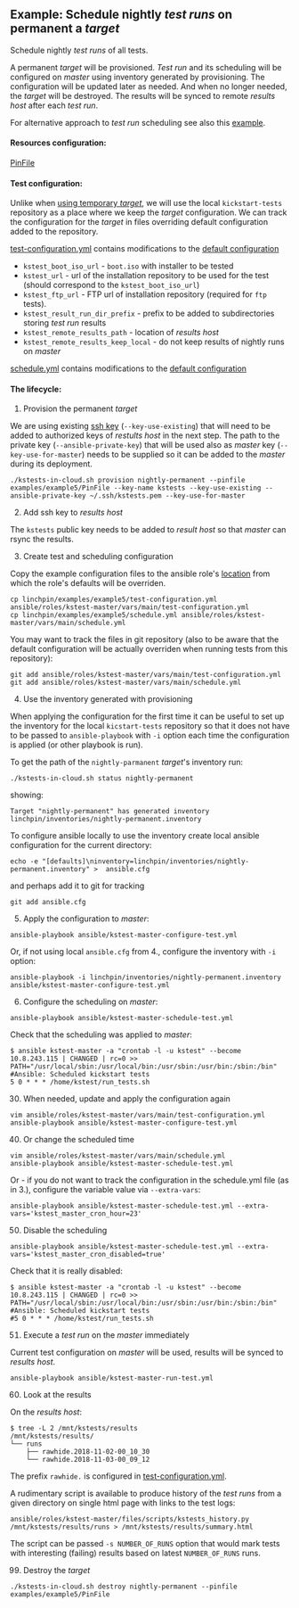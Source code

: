 Example: Schedule nightly *test runs* on permanent a *target*
-------------------------------------------------------------

Schedule nightly *test runs* of all tests.

A permanent *target* will be provisioned. *Test run* and its scheduling will be configured on *master* using inventory generated by provisioning. The configuration will be updated later as needed. And when no longer needed, the *target* will be destroyed. The results will be synced to remote *results host* after each *test run*.

For alternative approach to *test run* scheduling see also this [example](../example4).

#### Resources configuration:

[PinFile](PinFile)

#### Test configuration:

Unlike when [using temporary *target*](../example4), we will use the local `kickstart-tests` repository as a place where we keep the *target* configuration. We can track the configuration for the *target* in files overriding default configuration added to the repository.

[test-configuration.yml](test-configuration.yml) contains modifications to the [default configuration](../../../ansible/roles/kstest-master/defaults/main/test-configuration.yml)

* `kstest_boot_iso_url` - `boot.iso` with installer to be tested
* `kstest_url` - url of the installation repository to be used for the test (should correspond to the `kstest_boot_iso_url`)
* `kstest_ftp_url` - FTP url of installation repository (required for `ftp` tests).
* `kstest_result_run_dir_prefix` - prefix to be added to subdirectories storing *test run* results
* `kstest_remote_results_path` - location of *results host*
* `kstest_remote_results_keep_local` - do not keep results of nightly runs on *master*

[schedule.yml](schedule.yml) contains modifications to the [default configuration](../../../ansible/roles/kstest-master/defaults/main/schedule.yml)


#### The lifecycle:

1) Provision the permanent *target*

We are using existing [ssh key](../../README.md#ssh-keys) (`--key-use-existing`) that will need to be added to authorized keys of *restults host* in the next step. The path to the private key (`--ansible-private-key`) that will be used also as *master* key (`--key-use-for-master`) needs to be supplied so it can be added to the *master* during its deployment.

```
./kstests-in-cloud.sh provision nightly-permanent --pinfile examples/example5/PinFile --key-name kstests --key-use-existing --ansible-private-key ~/.ssh/kstests.pem --key-use-for-master
```

2) Add ssh key to *results host*

The `kstests` public key needs to be added to *result host* so that *master* can rsync the results.

3) Create test and scheduling configuration

Copy the example configuration files to the ansible role's [location](../../../ansible/roles/kstest-master/vars/main) from which the role's defaults will be overriden.


```
cp linchpin/examples/example5/test-configuration.yml ansible/roles/kstest-master/vars/main/test-configuration.yml
cp linchpin/examples/example5/schedule.yml ansible/roles/kstest-master/vars/main/schedule.yml
```

You may want to track the files in git repository (also to be aware that the default configuration will be actually overriden when running tests from this repository):
```
git add ansible/roles/kstest-master/vars/main/test-configuration.yml
git add ansible/roles/kstest-master/vars/main/schedule.yml
```

4) Use the inventory generated with provisioning


When applying the configuration for the first time it can be useful to set up the inventory for the local `kicstart-tests` repository so that it does not have to be passed to `ansible-playbook` with `-i` option each time the configuration is applied (or other playbook is run).

To get the path of the `nightly-parmanent` *target*'s inventory run:

```
./kstests-in-cloud.sh status nightly-permanent
```
showing:
```
Target "nightly-permanent" has generated inventory linchpin/inventories/nightly-permanent.inventory
```
To configure ansible locally to use the inventory create local ansible configuration for the current directory:

```
echo -e "[defaults]\ninventory=linchpin/inventories/nightly-permanent.inventory" >  ansible.cfg
```
and perhaps add it to git for tracking
```
git add ansible.cfg
```

5) Apply the configuration to *master*:

```
ansible-playbook ansible/kstest-master-configure-test.yml
```

Or, if not using local `ansible.cfg` from 4., configure the inventory with `-i` option:
```
ansible-playbook -i linchpin/inventories/nightly-permanent.inventory ansible/kstest-master-configure-test.yml
```

6) Configure the scheduling on *master*:

```
ansible-playbook ansible/kstest-master-schedule-test.yml
```
Check that the scheduling was applied to *master*:
```
$ ansible kstest-master -a "crontab -l -u kstest" --become
10.8.243.115 | CHANGED | rc=0 >>
PATH="/usr/local/sbin:/usr/local/bin:/usr/sbin:/usr/bin:/sbin:/bin"
#Ansible: Scheduled kickstart tests
5 0 * * * /home/kstest/run_tests.sh
```
30) When needed, update and apply the configuration again

```
vim ansible/roles/kstest-master/vars/main/test-configuration.yml
ansible-playbook ansible/kstest-master-configure-test.yml
```

40) Or change the scheduled time

```
vim ansible/roles/kstest-master/vars/main/schedule.yml
ansible-playbook ansible/kstest-master-schedule-test.yml
```

Or - if you do not want to track the configuration in the schedule.yml file (as in 3.), configure the variable value via `--extra-vars`:
```
ansible-playbook ansible/kstest-master-schedule-test.yml --extra-vars='kstest_master_cron_hour=23'
```

50) Disable the scheduling
```
ansible-playbook ansible/kstest-master-schedule-test.yml --extra-vars='kstest_master_cron_disabled=true'
```

Check that it is really disabled:
```
$ ansible kstest-master -a "crontab -l -u kstest" --become
10.8.243.115 | CHANGED | rc=0 >>
PATH="/usr/local/sbin:/usr/local/bin:/usr/sbin:/usr/bin:/sbin:/bin"
#Ansible: Scheduled kickstart tests
#5 0 * * * /home/kstest/run_tests.sh
```

51) Execute a *test run* on the *master* immediately

Current test configuration on *master* will be used, results will be synced to *results host*.
```
ansible-playbook ansible/kstest-master-run-test.yml
```

60) Look at the results

On the *results host*:

```
$ tree -L 2 /mnt/kstests/results
/mnt/kstests/results/
└── runs
    ├── rawhide.2018-11-02-00_10_30
    └── rawhide.2018-11-03-00_09_12
```
The prefix `rawhide.` is configured in [test-configuration.yml](test-configuration.yml).


A rudimentary script is available to produce history of the *test runs* from a given directory on single html page with links to the test logs:

```
ansible/roles/kstest-master/files/scripts/kstests_history.py /mnt/kstests/results/runs > /mnt/kstests/results/summary.html
```

The script can be passed `-s NUMBER_OF_RUNS` option that would mark tests with interesting (failing) results based on latest `NUMBER_OF_RUNS` runs.


99) Destroy the *target*

```
./kstests-in-cloud.sh destroy nightly-permanent --pinfile examples/example5/PinFile
```



